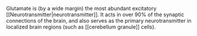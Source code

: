 Glutamate is (by a wide margin) the most abundant excitatory [[Neurotransmitter|neurotransmitter]]. It acts in over 90% of the synaptic connections of the brain, and also serves as the primary neurotransmitter in localized brain regions (such as [[cerebellum granule]] cells).